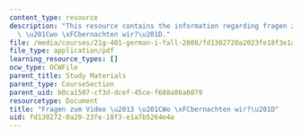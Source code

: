 ```yaml
---
content_type: resource
description: "This resource contains the information regarding fragen zum video \u2013\
  \ \u201Cwo \xFCbernachten wir?\u201D."
file: /media/courses/21g-401-german-i-fall-2008/fd1302720a2023fe18f3e1a7b5264e4a_MIT21G_401F08_vid_kap2.pdf
file_type: application/pdf
learning_resource_types: []
ocw_type: OCWFile
parent_title: Study Materials
parent_type: CourseSection
parent_uid: b0ca1507-cf3d-dcef-45ce-f688a86a6079
resourcetype: Document
title: "Fragen zum Video \u2013 \u201CWo \xFCbernachten wir?\u201D"
uid: fd130272-0a20-23fe-18f3-e1a7b5264e4a
---
```

